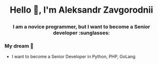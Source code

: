 # <p align="center">Hello 👋, I'm Aleksandr Zavgorodnii</p>
<h3><p align="center">I am a novice programmer, but I want to become a Senior developer :sunglasses: </p>

### My dream :star2:
+ I want to become a Senior Developer in Python, PHP, GoLang
